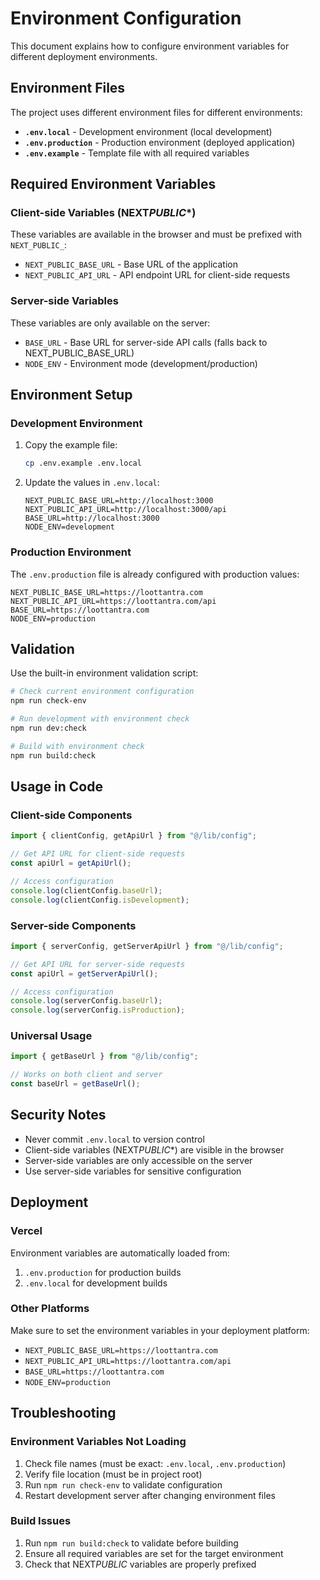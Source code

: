 # Environment Configuration

This document explains how to configure environment variables for different deployment environments.

## Environment Files

The project uses different environment files for different environments:

- **`.env.local`** - Development environment (local development)
- **`.env.production`** - Production environment (deployed application)
- **`.env.example`** - Template file with all required variables

## Required Environment Variables

### Client-side Variables (NEXT*PUBLIC*\*)

These variables are available in the browser and must be prefixed with `NEXT_PUBLIC_`:

- `NEXT_PUBLIC_BASE_URL` - Base URL of the application
- `NEXT_PUBLIC_API_URL` - API endpoint URL for client-side requests

### Server-side Variables

These variables are only available on the server:

- `BASE_URL` - Base URL for server-side API calls (falls back to NEXT_PUBLIC_BASE_URL)
- `NODE_ENV` - Environment mode (development/production)

## Environment Setup

### Development Environment

1. Copy the example file:

   ```bash
   cp .env.example .env.local
   ```

2. Update the values in `.env.local`:
   ```env
   NEXT_PUBLIC_BASE_URL=http://localhost:3000
   NEXT_PUBLIC_API_URL=http://localhost:3000/api
   BASE_URL=http://localhost:3000
   NODE_ENV=development
   ```

### Production Environment

The `.env.production` file is already configured with production values:

```env
NEXT_PUBLIC_BASE_URL=https://loottantra.com
NEXT_PUBLIC_API_URL=https://loottantra.com/api
BASE_URL=https://loottantra.com
NODE_ENV=production
```

## Validation

Use the built-in environment validation script:

```bash
# Check current environment configuration
npm run check-env

# Run development with environment check
npm run dev:check

# Build with environment check
npm run build:check
```

## Usage in Code

### Client-side Components

```typescript
import { clientConfig, getApiUrl } from "@/lib/config";

// Get API URL for client-side requests
const apiUrl = getApiUrl();

// Access configuration
console.log(clientConfig.baseUrl);
console.log(clientConfig.isDevelopment);
```

### Server-side Components

```typescript
import { serverConfig, getServerApiUrl } from "@/lib/config";

// Get API URL for server-side requests
const apiUrl = getServerApiUrl();

// Access configuration
console.log(serverConfig.baseUrl);
console.log(serverConfig.isProduction);
```

### Universal Usage

```typescript
import { getBaseUrl } from "@/lib/config";

// Works on both client and server
const baseUrl = getBaseUrl();
```

## Security Notes

- Never commit `.env.local` to version control
- Client-side variables (NEXT*PUBLIC*\*) are visible in the browser
- Server-side variables are only accessible on the server
- Use server-side variables for sensitive configuration

## Deployment

### Vercel

Environment variables are automatically loaded from:

1. `.env.production` for production builds
2. `.env.local` for development builds

### Other Platforms

Make sure to set the environment variables in your deployment platform:

- `NEXT_PUBLIC_BASE_URL=https://loottantra.com`
- `NEXT_PUBLIC_API_URL=https://loottantra.com/api`
- `BASE_URL=https://loottantra.com`
- `NODE_ENV=production`

## Troubleshooting

### Environment Variables Not Loading

1. Check file names (must be exact: `.env.local`, `.env.production`)
2. Verify file location (must be in project root)
3. Run `npm run check-env` to validate configuration
4. Restart development server after changing environment files

### Build Issues

1. Run `npm run build:check` to validate before building
2. Ensure all required variables are set for the target environment
3. Check that NEXT*PUBLIC* variables are properly prefixed
